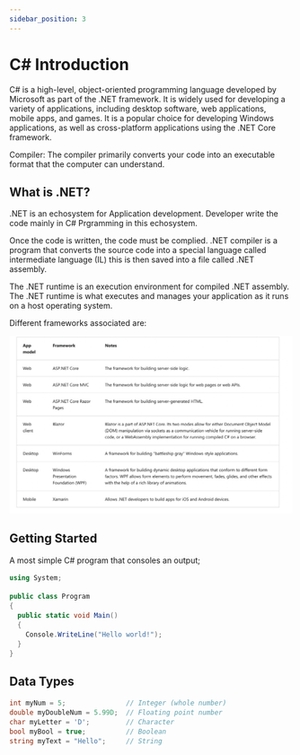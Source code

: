 ```yaml
---
sidebar_position: 3
---
```


# C# Introduction 

C# is a high-level, object-oriented programming language developed by Microsoft as part of the .NET framework. It is widely used for developing a variety of applications, including desktop software, web applications, mobile apps, and games. It is a popular choice for developing Windows applications, as well as cross-platform applications using the .NET Core framework.

Compiler: The compiler primarily converts your code into an executable format that the computer can understand.


## What is .NET? 
.NET is an echosystem for Application development. Developer write the code mainly in C# Prgramming in this echosystem. 

Once the code is written, the code must be complied. .NET compiler is a program that converts the source code into a special language called intermediate language (IL) this is then saved into a file called .NET assembly.  

The .NET runtime is an execution environment for compiled .NET assembly. The .NET runtime is what executes and manages your application as it runs on a host operating system.

Different frameworks associated are:

![Alt Text](../../src/Assets/CShrp.png)




## Getting Started 
A most simple C# program that consoles an output;

```C#
using System;

public class Program
{
  public static void Main()
  {
    Console.WriteLine("Hello world!");
  }
}
```


## Data Types

```C#
int myNum = 5;               // Integer (whole number)
double myDoubleNum = 5.99D;  // Floating point number
char myLetter = 'D';         // Character
bool myBool = true;          // Boolean
string myText = "Hello";     // String
```
